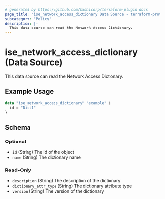 ```yaml
---
# generated by https://github.com/hashicorp/terraform-plugin-docs
page_title: "ise_network_access_dictionary Data Source - terraform-provider-ise"
subcategory: "Policy"
description: |-
  This data source can read the Network Access Dictionary.
---
```


# ise_network_access_dictionary (Data Source)

This data source can read the Network Access Dictionary.

## Example Usage

```terraform
data "ise_network_access_dictionary" "example" {
  id = "Dict1"
}
```

<!-- schema generated by tfplugindocs -->
## Schema

### Optional

- `id` (String) The id of the object
- `name` (String) The dictionary name

### Read-Only

- `description` (String) The description of the dictionary
- `dictionary_attr_type` (String) The dictionary attribute type
- `version` (String) The version of the dictionary
